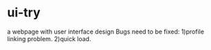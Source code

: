 # ui-try
a webpage with user interface design
Bugs need to be fixed:
1)profile linking problem.
2)quick load.
